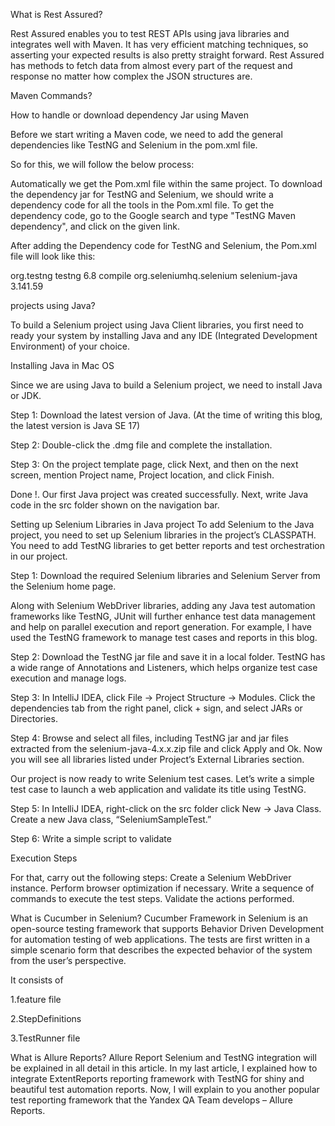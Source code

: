 What is Rest Assured?

Rest Assured enables you to test REST APIs using java libraries and integrates well with Maven. It has very efficient matching techniques, so asserting your expected results is also pretty straight forward. Rest Assured has methods to fetch data from almost every part of the request and response no matter how complex the JSON structures are.

Maven Commands?

How to handle or download dependency Jar using Maven

Before we start writing a Maven code, we need to add the general dependencies like TestNG and Selenium in the pom.xml file.

So for this, we will follow the below process:

Automatically we get the Pom.xml file within the same project.
To download the dependency jar for TestNG and Selenium, we should write a dependency code for all the tools in the Pom.xml file.
To get the dependency code, go to the Google search and type "TestNG Maven dependency", and click on the given link.

After adding the Dependency code for TestNG and Selenium, the Pom.xml file will look like this:

<dependency>  
<groupId>org.testng</groupId>  
<artifactId>testng</artifactId>  
<version>6.8</version>  
<scope>compile</scope>  
</dependency>  
 <dependency>  
<groupId>org.seleniumhq.selenium</groupId>  
<artifactId>selenium-java</artifactId>  
<version>3.141.59</version>  
</dependency>  
 </dependencies>
 
 projects using Java?
 
To build a Selenium project using Java Client libraries, you first need to ready your system by installing Java and any IDE (Integrated Development Environment) of your choice. 

Installing Java in Mac OS

Since we are using Java to build a Selenium project, we need to install Java or JDK. 

Step 1: Download the latest version of Java. (At the time of writing this blog, the latest version is Java SE 17) 

Step 2: Double-click the .dmg file and complete the installation.

Step 3: On the project template page, click Next, and then on the next screen, mention Project name, Project location, and click Finish.

Done !. Our first Java project was created successfully. Next, write Java code in the src folder shown on the navigation bar.

Setting up Selenium Libraries in Java project
To add Selenium to the Java project, you need to set up Selenium libraries in the project’s CLASSPATH. You need to add TestNG libraries to get better reports and test orchestration in our project.

Step 1: Download the required Selenium libraries and Selenium Server from the Selenium home page. 

Along with Selenium WebDriver libraries, adding any Java test automation frameworks like TestNG, JUnit will further enhance test data management and help on parallel execution and report generation. For example, I have used the TestNG framework to manage test cases and reports in this blog.

Step 2: Download the TestNG jar file and save it in a local folder. TestNG has a wide range of Annotations and Listeners, which helps organize test case execution and manage logs. 

Step 3: In IntelliJ IDEA, click File -> Project Structure -> Modules. Click the dependencies tab from the right panel, click + sign, and select JARs or Directories. 

Step 4: Browse and select all files, including TestNG jar and jar files extracted from the selenium-java-4.x.x.zip file and click Apply and Ok. Now you will see all libraries listed under Project’s External Libraries section.

Our project is now ready to write Selenium test cases. Let’s write a simple test case to launch a web application and validate its title using TestNG.

Step 5: In IntelliJ IDEA, right-click on the src folder click New -> Java Class. Create a new Java class, “SeleniumSampleTest.” 

Step 6: Write a simple script to validate

Execution Steps

For that, carry out the following steps:
Create a Selenium WebDriver instance.
Perform browser optimization if necessary.
Write a sequence of commands to execute the test steps.
Validate the actions performed.

What is Cucumber in Selenium?
Cucumber Framework in Selenium is an open-source testing framework that supports Behavior Driven Development for automation testing of web applications. The tests are first written in a simple scenario form that describes the expected behavior of the system from the user’s perspective.

It consists of

1.feature file

2.StepDefinitions

3.TestRunner file

What is Allure Reports?
Allure Report Selenium and TestNG integration will be explained in all detail in this article. In my last article, I explained how to integrate ExtentReports reporting framework with TestNG for shiny and beautiful test automation reports. Now, I will explain to you another popular test reporting framework that the Yandex QA Team develops – Allure Reports. 
 
 
